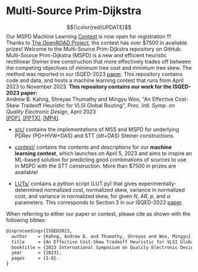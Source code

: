 # Multi-Source Prim-Dijkstra


$${\color{red}UPDATE}$$
Our MSPD Machine Learning [Contest](https://github.com/TILOS-AI-Institute/Multi-Source-Prim-Dijkstra/tree/main/contest) is now open for registration !!!   
Thanks to [The OpenROAD Project](https://theopenroadproject.org), the contest has over \$7500 in available prizes!
Welcome to the Multi-Source Prim-Dijkstra repository on GitHub. Multi-Source Prim-Dijkstra (MSPD) is a new and efficient heuristic rectilinear Steiner tree construction that more effectively trades off between the competing objectives of minimum tree cost and minimum tree skew. The method was reported in our ISQED-2023 [paper](https://vlsicad.ucsd.edu/Publications/Conferences/397/c397.pdf). This repository contains code and data, and hosts a machine learning contest that runs from April 2023 to November 2023.
**This repository contains our work for the ISQED-2023 paper:**  
Andrew B. Kahng, Shreyas Thumathy and Mingyu Woo, "An Effective Cost-Skew Tradeoff Heuristic for VLSI Global Routing", *Proc. Intl. Symp. on Quality Electronic Design*, April 2023   
[[PDF]](https://vlsicad.ucsd.edu/Publications/Conferences/397/c397.pdf), [[PPTX]](https://vlsicad.ucsd.edu/Publications/Conferences/397/c397.pptx), [[MP4]](https://vlsicad.ucsd.edu/Publications/Conferences/397/c397.mp4).  


- [src/](src/) contains the implementations of MSS and MSPD for underlying PDRev (PD+HVW+DAS) and STT (stt+DAS) Steiner constructions.    

- [contest/](contest/) contains the contents and descriptions for our **machine learning contest**, which launches on April 5, 2023 and aims to inspire an ML-based solution for predicting good combinations of sources to use in MSPD with the STT construction. More than $7500 in prizes are available!

- [LUTs/](LUTs) contains a python script (LUT.py) that gives experimentally-determined normalized cost, normalized skew, variance in normalized cost, and variance in normalized skew, for given  $N$, $AR$, $p$, and $\alpha$ parameters. This corresponds to Section 3 in our ISQED-2023 [paper](https://vlsicad.ucsd.edu/Publications/Conferences/397/c397.pdf). 

When referring to either our paper or contest, please cite as shown with the following bibtex:  
```txt
@inproceedings{ISQED2023,  
  author    = {Kahng, Andrew B. and Thumathy, Shreyas and Woo, Mingyu},  
  title     = {An Effective Cost-Skew Tradeoff Heuristic for VLSI Global   Routing},  
  booktitle = {2023 International Symposium on Quality Electronic Design (ISQED)},
  year      = {2023},  
  pages     = {1-8}. 
}
```
